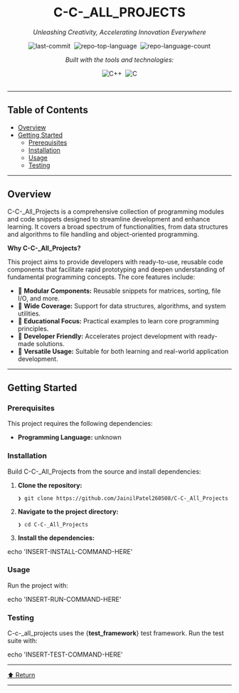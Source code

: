 <!DOCTYPE html>
<html lang="en">
<head>
    <meta charset="UTF-8">
    <meta name="viewport" content="width=device-width, initial-scale=1.0">
</head>
<body>
    <div class="border border-border rounded-lg bg-background p-6 shadow-sm"><div class="prose prose-sm md:prose-base lg:prose-lg max-w-none prose-headings:font-bold prose-a:text-blue-600" style="user-select: none;"><div id="top" class="">

<div align="center" class="text-center">
<h1>C-C-_ALL_PROJECTS</h1>
<p><em>Unleashing Creativity, Accelerating Innovation Everywhere</em></p>

<img alt="last-commit" src="https://img.shields.io/github/last-commit/JainilPatel260508/C-C-_All_Projects?style=flat&amp;logo=git&amp;logoColor=white&amp;color=0080ff" class="inline-block mx-1" style="margin: 0px 2px;">
<img alt="repo-top-language" src="https://img.shields.io/github/languages/top/JainilPatel260508/C-C-_All_Projects?style=flat&amp;color=0080ff" class="inline-block mx-1" style="margin: 0px 2px;">
<img alt="repo-language-count" src="https://img.shields.io/github/languages/count/JainilPatel260508/C-C-_All_Projects?style=flat&amp;color=0080ff" class="inline-block mx-1" style="margin: 0px 2px;">
<p><em>Built with the tools and technologies:</em></p>
<img alt="C++" src="https://img.shields.io/badge/C++-00599C.svg?style=flat&amp;logo=C++&amp;logoColor=white" class="inline-block mx-1" style="margin: 0px 2px;">
<img alt="C" src="https://img.shields.io/badge/C-A8B9CC.svg?style=flat&amp;logo=C&amp;logoColor=black" class="inline-block mx-1" style="margin: 0px 2px;">
</div>
<br>
<hr>
<h2>Table of Contents</h2>
<ul class="list-disc pl-4 my-0">
<li class="my-0"><a href="#overview">Overview</a></li>
<li class="my-0"><a href="#getting-started">Getting Started</a>
<ul class="list-disc pl-4 my-0">
<li class="my-0"><a href="#prerequisites">Prerequisites</a></li>
<li class="my-0"><a href="#installation">Installation</a></li>
<li class="my-0"><a href="#usage">Usage</a></li>
<li class="my-0"><a href="#testing">Testing</a></li>
</ul>
</li>
</ul>
<hr>
<h2>Overview</h2>
<p>C-C-_All_Projects is a comprehensive collection of programming modules and code snippets designed to streamline development and enhance learning. It covers a broad spectrum of functionalities, from data structures and algorithms to file handling and object-oriented programming.</p>
<p><strong>Why C-C-_All_Projects?</strong></p>
<p>This project aims to provide developers with ready-to-use, reusable code components that facilitate rapid prototyping and deepen understanding of fundamental programming concepts. The core features include:</p>
<ul class="list-disc pl-4 my-0">
<li class="my-0">🧩 <strong>Modular Components:</strong> Reusable snippets for matrices, sorting, file I/O, and more.</li>
<li class="my-0">🚀 <strong>Wide Coverage:</strong> Support for data structures, algorithms, and system utilities.</li>
<li class="my-0">🎯 <strong>Educational Focus:</strong> Practical examples to learn core programming principles.</li>
<li class="my-0">🔧 <strong>Developer Friendly:</strong> Accelerates project development with ready-made solutions.</li>
<li class="my-0">🌟 <strong>Versatile Usage:</strong> Suitable for both learning and real-world application development.</li>
</ul>
<hr>
<h2>Getting Started</h2>
<h3>Prerequisites</h3>
<p>This project requires the following dependencies:</p>
<ul class="list-disc pl-4 my-0">
<li class="my-0"><strong>Programming Language:</strong> unknown</li>
</ul>
<h3>Installation</h3>
<p>Build C-C-_All_Projects from the source and install dependencies:</p>
<ol>
<li class="my-0">
<p><strong>Clone the repository:</strong></p>
<pre><code class="language-sh">❯ git clone https://github.com/JainilPatel260508/C-C-_All_Projects
</code></pre>
</li>
<li class="my-0">
<p><strong>Navigate to the project directory:</strong></p>
<pre><code class="language-sh">❯ cd C-C-_All_Projects
</code></pre>
</li>
<li class="my-0">
<p><strong>Install the dependencies:</strong></p>
</li>
</ol>
<p>echo 'INSERT-INSTALL-COMMAND-HERE'</p>
<h3>Usage</h3>
<p>Run the project with:</p>
<p>echo 'INSERT-RUN-COMMAND-HERE'</p>
<h3>Testing</h3>
<p>C-c-_all_projects uses the {<strong>test_framework</strong>} test framework. Run the test suite with:</p>
<p>echo 'INSERT-TEST-COMMAND-HERE'</p>
<hr>
<div align="left" class=""><a href="#top">⬆ Return</a></div>
<hr></div></div></div>
</body>
</html>
